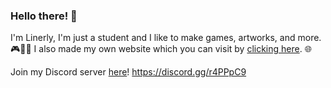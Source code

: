 ### Hello there! 👋

I'm Linerly, I'm just a student and I like to make games, artworks, and more. 🎮🎨✨
I also made my own website which you can visit by [clicking here](https://linerly.github.io/). 🌐

Join my Discord server [here](https://discord.gg/r4PPpC9/)!
https://discord.gg/r4PPpC9
